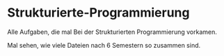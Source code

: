 Strukturierte-Programmierung
============================

Alle Aufgaben, die mal Bei der Strukturierten Programmierung vorkamen.

Mal sehen, wie viele Dateien nach 6 Semestern so zusammen sind.
